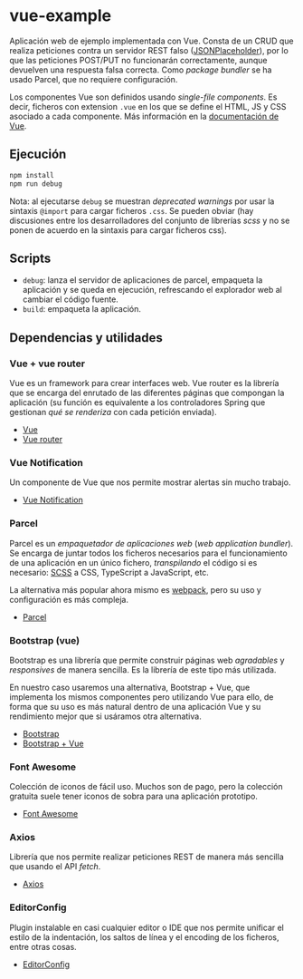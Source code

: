 # vue-example

Aplicación web de ejemplo implementada con Vue. Consta de un CRUD que realiza peticiones contra un servidor REST falso ([JSONPlaceholder](https://jsonplaceholder.typicode.com/)), por lo que las peticiones POST/PUT no funcionarán correctamente, aunque devuelven una respuesta falsa correcta. Como *package bundler* se ha usado Parcel, que no requiere configuración.

Los componentes Vue son definidos usando *single-file components*. Es decir, ficheros con extension `.vue` en los que se define el HTML, JS y CSS asociado a cada componente. Más información en la [documentación de Vue](https://vuejs.org/v2/guide/single-file-components.html).

## Ejecución

```bash
npm install
npm run debug
```

Nota: al ejecutarse `debug` se muestran *deprecated warnings* por usar la sintaxis `@import` para cargar ficheros `.css`. Se pueden obviar (hay discusiones entre los desarrolladores del conjunto de librerías *scss* y no se ponen de acuerdo en la sintaxis para cargar ficheros css).

## Scripts

* `debug`: lanza el servidor de aplicaciones de parcel, empaqueta la aplicación y se queda en ejecución, refrescando el explorador web al cambiar el código fuente.
* `build`: empaqueta la aplicación.

## Dependencias y utilidades

### Vue + vue router

Vue es un framework para crear interfaces web. Vue router es la librería que se encarga del enrutado de las diferentes páginas que compongan la aplicación (su función es equivalente a los controladores Spring que gestionan *qué se renderiza* con cada petición enviada).

* [Vue](https://github.com/vuejs/vue)
* [Vue router](https://router.vuejs.org/)

### Vue Notification

Un componente de Vue que nos permite mostrar alertas sin mucho trabajo.

* [Vue Notification](http://vue-notification.yev.io/)

### Parcel

Parcel es un *empaquetador de aplicaciones web* (*web application bundler*). Se encarga de juntar todos los ficheros necesarios para el funcionamiento de una aplicación en un único fichero, *transpilando* el código si es necesario: [SCSS](https://sass-lang.com/) a CSS, TypeScript a JavaScript, etc. 

La alternativa más popular ahora mismo es [webpack](https://webpack.js.org/), pero su uso y configuración es más compleja.

* [Parcel](https://parceljs.org/)

### Bootstrap (vue)

Bootstrap es una librería que permite construir páginas web *agradables* y *responsives* de manera sencilla. Es la librería de este tipo más utilizada.

En nuestro caso usaremos una alternativa, Bootstrap + Vue, que implementa los mismos componentes pero utilizando Vue para ello, de forma que su uso es más natural dentro de una aplicación Vue y su rendimiento mejor que si usáramos otra alternativa.

* [Bootstrap](http://getbootstrap.com/)
* [Bootstrap + Vue](https://bootstrap-vue.js.org/)

### Font Awesome

Colección de iconos de fácil uso. Muchos son de pago, pero la colección gratuita suele tener iconos de sobra para una aplicación prototipo.

* [Font Awesome](https://fontawesome.com/)

### Axios

Librería que nos permite realizar peticiones REST de manera más sencilla que usando el API *fetch*. 

* [Axios](https://github.com/axios/axios)

### EditorConfig

Plugin instalable en casi cualquier editor o IDE que nos permite unificar el estilo de la indentación, los saltos de línea y el encoding de los ficheros, entre otras cosas.

* [EditorConfig](https://editorconfig.org/)
